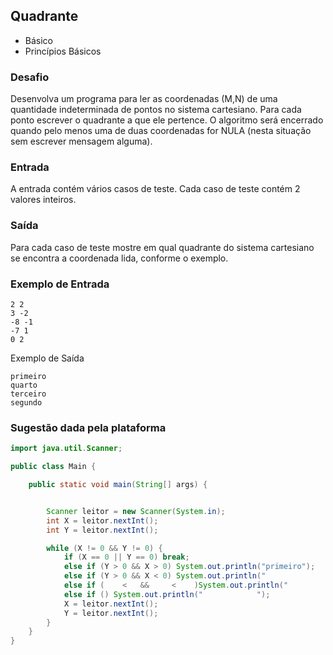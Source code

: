 ## Quadrante
* Básico
* Princípios Básicos
### Desafio
Desenvolva um programa para ler as coordenadas (M,N) de uma quantidade indeterminada de pontos no sistema cartesiano. Para cada ponto escrever o quadrante a que ele pertence. O algoritmo será encerrado quando pelo menos uma de duas coordenadas for NULA (nesta situação sem escrever mensagem alguma).

### Entrada
A entrada contém vários casos de teste. Cada caso de teste contém 2 valores inteiros.

### Saída
Para cada caso de teste mostre em qual quadrante do sistema cartesiano se encontra a coordenada lida, conforme o exemplo.

 
### Exemplo de Entrada	
~~~~
2 2
3 -2
-8 -1
-7 1
0 2
~~~~

Exemplo de Saída
~~~~
primeiro
quarto
terceiro
segundo
~~~~


### Sugestão dada pela plataforma
```java
import java.util.Scanner;

public class Main {

    public static void main(String[] args) {


        Scanner leitor = new Scanner(System.in);
        int X = leitor.nextInt();
        int Y = leitor.nextInt();

        while (X != 0 && Y != 0) {
            if (X == 0 || Y == 0) break;
            else if (Y > 0 && X > 0) System.out.println("primeiro");
            else if (Y > 0 && X < 0) System.out.println("               ");   //insira o código nos espaços em branco
            else if (    <   &&     <    )System.out.println("               ");
			else if () System.out.println("            ");
            X = leitor.nextInt();
            Y = leitor.nextInt();
        }
    }
}		
```
 